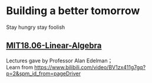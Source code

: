 # Building a better tomorrow  
Stay hungry stay foolish  

## [MIT18.06-Linear-Algebra](https://github.com/zarjun/Motivated-Learning/blob/main/MIT18.06-Linear-Algebra.md)  
Lectures gave by Professor Alan Edelman；  
Learn from https://www.bilibili.com/video/BV1zx411g7gq?p=2&spm_id_from=pageDriver
